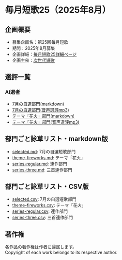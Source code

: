 # 毎月短歌25（2025年8月）

## 企画概要
- 募集企画名：第25回毎月短歌
- 期間：2025年8月募集
- 企画詳細：[毎月短歌25詳細ページ](https://blog.kotobadia.com/2220)
- 企画主催：[次世代短歌](https://blog.kotobadia.com/)


## 選評一覧
### AI選者
- [7月の自選部門(markdown)](.review/ai/review_selected_ai_utayomi.md)
- [7月の自選部門(音声選評mp3)](.review/ai/review_selected_ai_utayomi.mp3)
- [テーマ「花火」部門(markdown)](.review/ai/review_theme-fireworks_ai_utayomi.md)
- [テーマ「花火」部門(音声選評mp3)](.review/ai/review_theme-fireworks_ai_utayomi.mp3)


## 部門ごと詠草リスト・markdown版
- [selected.md](./selected.md): 7月の自選短歌部門
- [theme-fireworks.md](./theme-fireworks.md): テーマ「花火」
- [series-regular.md](./series-regular.md): 連作部門
- [series-three.md](./series-three.md): 三首連作部門

## 部門ごと詠草リスト・CSV版
- [selected.csv](./selected.csv): 7月の自選短歌部門
- [theme-fireworks.csv](./theme-fireworks.csv): テーマ「花火」
- [series-regular.csv](./series-regular.csv): 連作部門
- [series-three.csv](./series-three.csv): 三首連作部門



## 著作権
各作品の著作権は作者に帰属します。  
Copyright of each work belongs to its respective author.
